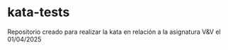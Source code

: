 # kata-tests
Repositorio creado para realizar la kata en relación a la asignatura V&V el 01/04/2025
